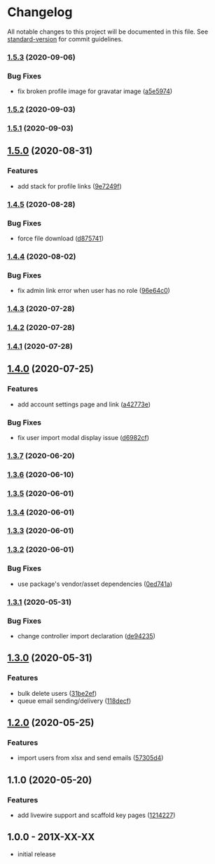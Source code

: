 # Changelog

All notable changes to this project will be documented in this file. See [standard-version](https://github.com/conventional-changelog/standard-version) for commit guidelines.

### [1.5.3](https://github.com/openresources/user-manager/compare/v1.5.2...v1.5.3) (2020-09-06)


### Bug Fixes

* fix broken profile image for gravatar image ([a5e5974](https://github.com/openresources/user-manager/commit/a5e5974f84bf00e76330f269f5f3fdf69f439f38))

### [1.5.2](https://github.com/openresources/user-manager/compare/v1.5.1...v1.5.2) (2020-09-03)

### [1.5.1](https://github.com/openresources/user-manager/compare/v1.5.0...v1.5.1) (2020-09-03)

## [1.5.0](https://github.com/openresources/user-manager/compare/v1.4.5...v1.5.0) (2020-08-31)


### Features

* add stack for profile links ([9e7249f](https://github.com/openresources/user-manager/commit/9e7249f111e931c5b382b72812eeff32c1123973))

### [1.4.5](https://github.com/openresources/user-manager/compare/v1.4.4...v1.4.5) (2020-08-28)


### Bug Fixes

* force file download ([d875741](https://github.com/openresources/user-manager/commit/d875741fedd1095810a13dd3a2761dddad40ccb9))

### [1.4.4](https://github.com/openresources/user-manager/compare/v1.4.3...v1.4.4) (2020-08-02)


### Bug Fixes

* fix admin link error when user has no role ([96e64c0](https://github.com/openresources/user-manager/commit/96e64c0143296a1a9a57a3f388727ba77a13afb8))

### [1.4.3](https://github.com/openresources/user-manager/compare/v1.4.2...v1.4.3) (2020-07-28)

### [1.4.2](https://github.com/openresources/user-manager/compare/v1.4.1...v1.4.2) (2020-07-28)

### [1.4.1](https://github.com/openresources/user-manager/compare/v1.4.0...v1.4.1) (2020-07-28)

## [1.4.0](https://github.com/openresources/user-manager/compare/v1.3.7...v1.4.0) (2020-07-25)


### Features

* add account settings page and link ([a42773e](https://github.com/openresources/user-manager/commit/a42773e72a6e8e52f73dcfa327d9dfb003ab8d1b))


### Bug Fixes

* fix user import modal display issue ([d6982cf](https://github.com/openresources/user-manager/commit/d6982cfab4a8887630107247f0283ef899600eb7))

### [1.3.7](https://github.com/openresources/user-manager/compare/v1.3.6...v1.3.7) (2020-06-20)

### [1.3.6](https://github.com/openresources/user-manager/compare/v1.3.5...v1.3.6) (2020-06-10)

### [1.3.5](https://github.com/openresources/user-manager/compare/v1.3.4...v1.3.5) (2020-06-01)

### [1.3.4](https://github.com/openresources/user-manager/compare/v1.3.3...v1.3.4) (2020-06-01)

### [1.3.3](https://github.com/openresources/user-manager/compare/v1.3.2...v1.3.3) (2020-06-01)

### [1.3.2](https://github.com/openresources/user-manager/compare/v1.3.1...v1.3.2) (2020-06-01)


### Bug Fixes

* use package's vendor/asset dependencies ([0ed741a](https://github.com/openresources/user-manager/commit/0ed741a04ccac9e0bf4d460e8f696ba4f179d20c))

### [1.3.1](https://github.com/openresources/user-manager/compare/v1.3.0...v1.3.1) (2020-05-31)


### Bug Fixes

* change controller  import declaration ([de94235](https://github.com/openresources/user-manager/commit/de94235aff34445332a71a84d278bc7237db1c89))

## [1.3.0](https://github.com/openresources/user-manager/compare/v1.2.0...v1.3.0) (2020-05-31)


### Features

* bulk delete users ([31be2ef](https://github.com/openresources/user-manager/commit/31be2ef9e7803179d87de1451830814ea1ead6ed))
* queue email sending/delivery ([118decf](https://github.com/openresources/user-manager/commit/118decf5a3acd90fa10c78f9885f86a4faf5e08a))

## [1.2.0](https://github.com/openresources/user-manager/compare/v1.1.0...v1.2.0) (2020-05-25)


### Features

* import users from xlsx and send emails ([57305d4](https://github.com/openresources/user-manager/commit/57305d49ce57ea43ea8a7f33a85a920987f8db9d))

## 1.1.0 (2020-05-20)


### Features

* add livewire support and scaffold key pages ([1214227](https://github.com/openresources/user-manager/commit/1214227c9fa7b74068aecb8eee7be252c8e95862))

## 1.0.0 - 201X-XX-XX

- initial release

